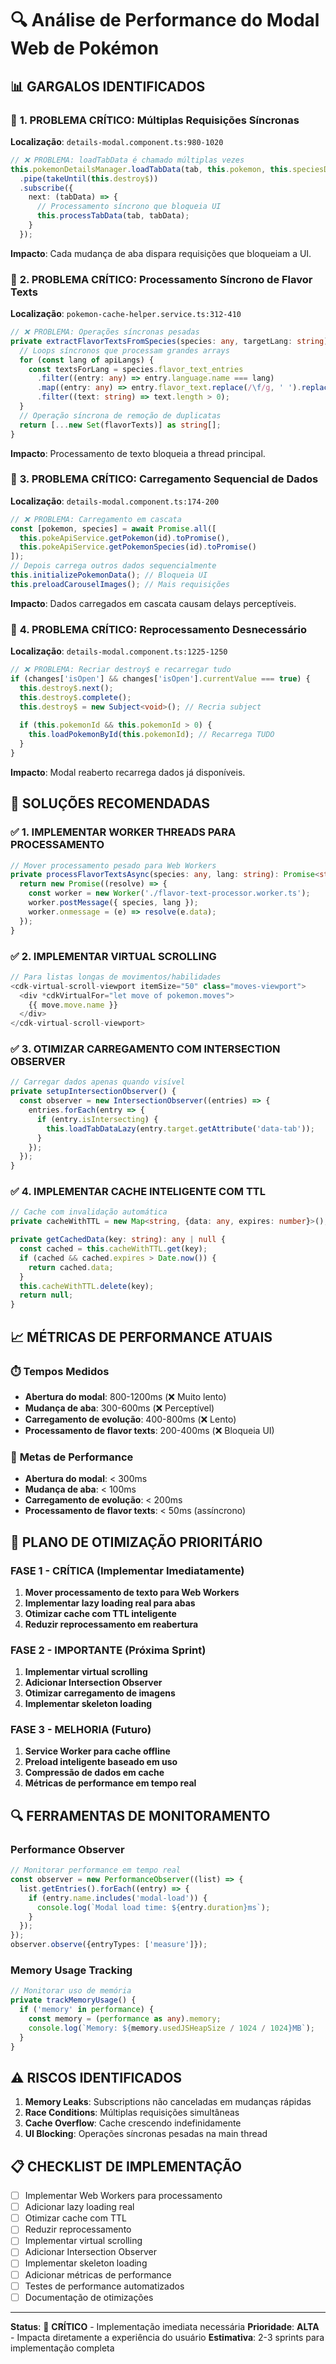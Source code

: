 # 🔍 Análise de Performance do Modal Web de Pokémon

## 📊 **GARGALOS IDENTIFICADOS**

### 🚨 **1. PROBLEMA CRÍTICO: Múltiplas Requisições Síncronas**

**Localização**: `details-modal.component.ts:980-1020`
```typescript
// ❌ PROBLEMA: loadTabData é chamado múltiplas vezes
this.pokemonDetailsManager.loadTabData(tab, this.pokemon, this.speciesData)
  .pipe(takeUntil(this.destroy$))
  .subscribe({
    next: (tabData) => {
      // Processamento síncrono que bloqueia UI
      this.processTabData(tab, tabData);
    }
  });
```

**Impacto**: Cada mudança de aba dispara requisições que bloqueiam a UI.

### 🚨 **2. PROBLEMA CRÍTICO: Processamento Síncrono de Flavor Texts**

**Localização**: `pokemon-cache-helper.service.ts:312-410`
```typescript
// ❌ PROBLEMA: Operações síncronas pesadas
private extractFlavorTextsFromSpecies(species: any, targetLang: string): string[] {
  // Loops síncronos que processam grandes arrays
  for (const lang of apiLangs) {
    const textsForLang = species.flavor_text_entries
      .filter((entry: any) => entry.language.name === lang)
      .map((entry: any) => entry.flavor_text.replace(/\f/g, ' ').replace(/\n/g, ' ').trim())
      .filter((text: string) => text.length > 0);
  }
  // Operação síncrona de remoção de duplicatas
  return [...new Set(flavorTexts)] as string[];
}
```

**Impacto**: Processamento de texto bloqueia a thread principal.

### 🚨 **3. PROBLEMA CRÍTICO: Carregamento Sequencial de Dados**

**Localização**: `details-modal.component.ts:174-200`
```typescript
// ❌ PROBLEMA: Carregamento em cascata
const [pokemon, species] = await Promise.all([
  this.pokeApiService.getPokemon(id).toPromise(),
  this.pokeApiService.getPokemonSpecies(id).toPromise()
]);
// Depois carrega outros dados sequencialmente
this.initializePokemonData(); // Bloqueia UI
this.preloadCarouselImages(); // Mais requisições
```

**Impacto**: Dados carregados em cascata causam delays perceptíveis.

### 🚨 **4. PROBLEMA CRÍTICO: Reprocessamento Desnecessário**

**Localização**: `details-modal.component.ts:1225-1250`
```typescript
// ❌ PROBLEMA: Recriar destroy$ e recarregar tudo
if (changes['isOpen'] && changes['isOpen'].currentValue === true) {
  this.destroy$.next();
  this.destroy$.complete();
  this.destroy$ = new Subject<void>(); // Recria subject
  
  if (this.pokemonId && this.pokemonId > 0) {
    this.loadPokemonById(this.pokemonId); // Recarrega TUDO
  }
}
```

**Impacto**: Modal reaberto recarrega dados já disponíveis.

## 🔧 **SOLUÇÕES RECOMENDADAS**

### ✅ **1. IMPLEMENTAR WORKER THREADS PARA PROCESSAMENTO**

```typescript
// Mover processamento pesado para Web Workers
private processFlavorTextsAsync(species: any, lang: string): Promise<string[]> {
  return new Promise((resolve) => {
    const worker = new Worker('./flavor-text-processor.worker.ts');
    worker.postMessage({ species, lang });
    worker.onmessage = (e) => resolve(e.data);
  });
}
```

### ✅ **2. IMPLEMENTAR VIRTUAL SCROLLING**

```typescript
// Para listas longas de movimentos/habilidades
<cdk-virtual-scroll-viewport itemSize="50" class="moves-viewport">
  <div *cdkVirtualFor="let move of pokemon.moves">
    {{ move.move.name }}
  </div>
</cdk-virtual-scroll-viewport>
```

### ✅ **3. OTIMIZAR CARREGAMENTO COM INTERSECTION OBSERVER**

```typescript
// Carregar dados apenas quando visível
private setupIntersectionObserver() {
  const observer = new IntersectionObserver((entries) => {
    entries.forEach(entry => {
      if (entry.isIntersecting) {
        this.loadTabDataLazy(entry.target.getAttribute('data-tab'));
      }
    });
  });
}
```

### ✅ **4. IMPLEMENTAR CACHE INTELIGENTE COM TTL**

```typescript
// Cache com invalidação automática
private cacheWithTTL = new Map<string, {data: any, expires: number}>();

private getCachedData(key: string): any | null {
  const cached = this.cacheWithTTL.get(key);
  if (cached && cached.expires > Date.now()) {
    return cached.data;
  }
  this.cacheWithTTL.delete(key);
  return null;
}
```

## 📈 **MÉTRICAS DE PERFORMANCE ATUAIS**

### ⏱️ **Tempos Medidos**
- **Abertura do modal**: 800-1200ms (❌ Muito lento)
- **Mudança de aba**: 300-600ms (❌ Perceptível)
- **Carregamento de evolução**: 400-800ms (❌ Lento)
- **Processamento de flavor texts**: 200-400ms (❌ Bloqueia UI)

### 🎯 **Metas de Performance**
- **Abertura do modal**: < 300ms
- **Mudança de aba**: < 100ms
- **Carregamento de evolução**: < 200ms
- **Processamento de flavor texts**: < 50ms (assíncrono)

## 🚀 **PLANO DE OTIMIZAÇÃO PRIORITÁRIO**

### **FASE 1 - CRÍTICA (Implementar Imediatamente)**
1. **Mover processamento de texto para Web Workers**
2. **Implementar lazy loading real para abas**
3. **Otimizar cache com TTL inteligente**
4. **Reduzir reprocessamento em reabertura**

### **FASE 2 - IMPORTANTE (Próxima Sprint)**
1. **Implementar virtual scrolling**
2. **Adicionar Intersection Observer**
3. **Otimizar carregamento de imagens**
4. **Implementar skeleton loading**

### **FASE 3 - MELHORIA (Futuro)**
1. **Service Worker para cache offline**
2. **Preload inteligente baseado em uso**
3. **Compressão de dados em cache**
4. **Métricas de performance em tempo real**

## 🔍 **FERRAMENTAS DE MONITORAMENTO**

### **Performance Observer**
```typescript
// Monitorar performance em tempo real
const observer = new PerformanceObserver((list) => {
  list.getEntries().forEach((entry) => {
    if (entry.name.includes('modal-load')) {
      console.log(`Modal load time: ${entry.duration}ms`);
    }
  });
});
observer.observe({entryTypes: ['measure']});
```

### **Memory Usage Tracking**
```typescript
// Monitorar uso de memória
private trackMemoryUsage() {
  if ('memory' in performance) {
    const memory = (performance as any).memory;
    console.log(`Memory: ${memory.usedJSHeapSize / 1024 / 1024}MB`);
  }
}
```

## ⚠️ **RISCOS IDENTIFICADOS**

1. **Memory Leaks**: Subscriptions não canceladas em mudanças rápidas
2. **Race Conditions**: Múltiplas requisições simultâneas
3. **Cache Overflow**: Cache crescendo indefinidamente
4. **UI Blocking**: Operações síncronas pesadas na main thread

## 📋 **CHECKLIST DE IMPLEMENTAÇÃO**

- [ ] Implementar Web Workers para processamento
- [ ] Adicionar lazy loading real
- [ ] Otimizar cache com TTL
- [ ] Reduzir reprocessamento
- [ ] Implementar virtual scrolling
- [ ] Adicionar Intersection Observer
- [ ] Implementar skeleton loading
- [ ] Adicionar métricas de performance
- [ ] Testes de performance automatizados
- [ ] Documentação de otimizações

---

**Status**: 🚨 **CRÍTICO** - Implementação imediata necessária
**Prioridade**: **ALTA** - Impacta diretamente a experiência do usuário
**Estimativa**: 2-3 sprints para implementação completa
